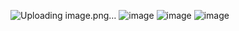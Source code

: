 ![Uploading image.png…]()
![image](https://github.com/user-attachments/assets/193b6f67-de51-4725-b8c4-4b929c0d37e1)
![image](https://github.com/user-attachments/assets/bcb5e620-d722-4fd2-965c-5145fff65a98)
![image](https://github.com/user-attachments/assets/b12ec071-d1e1-4ed7-bf85-a5068edab047)
